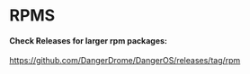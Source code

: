 # RPMS
#### Check Releases for larger rpm packages:
https://github.com/DangerDrome/DangerOS/releases/tag/rpm
